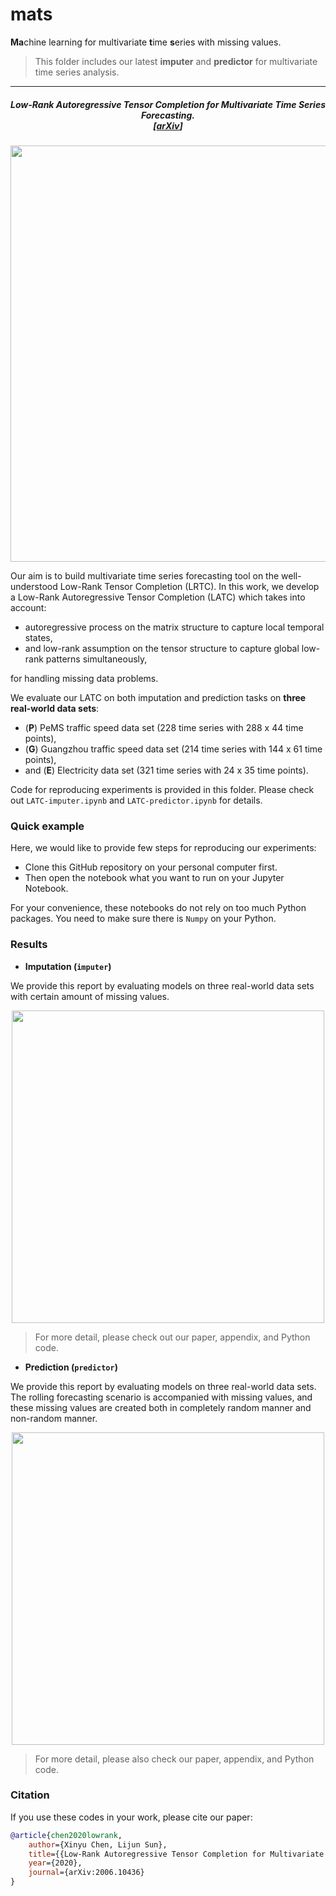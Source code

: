 

# mats

**Ma**chine learning for multivariate **t**ime **s**eries with missing values.

> This folder includes our latest **imputer** and **predictor** for multivariate time series analysis.

-------------------------------------------



<h5 align="center"><i>Low-Rank Autoregressive Tensor Completion for Multivariate Time Series Forecasting.<br>
  [<a href="https://arxiv.org/abs/2006.10436">arXiv</a>]</i></h5>

<p align="center">
<img align="middle" src="https://github.com/xinychen/transdim/blob/master/images/predictor-explained.png" width="666" />
</p>

Our aim is to build multivariate time series forecasting tool on the well-understood Low-Rank Tensor Completion (LRTC). In this work, we develop a Low-Rank Autoregressive Tensor Completion (LATC) which takes into account:

- autoregressive process on the matrix structure to capture local temporal states,
- and low-rank assumption on the tensor structure to capture global low-rank patterns simultaneously,

for handling missing data problems.

We evaluate our LATC on both imputation and prediction tasks on **three real-world data sets**:

- (**P**) PeMS traffic speed data set (228 time series with 288 x 44 time points),
- (**G**) Guangzhou traffic speed data set (214 time series with 144 x 61 time points),
- and (**E**) Electricity data set (321 time series with 24 x 35 time points).

Code for reproducing experiments is provided in this folder. Please check out `LATC-imputer.ipynb` and `LATC-predictor.ipynb` for details.

### Quick example

Here, we would like to provide few steps for reproducing our experiments:

- Clone this GitHub repository on your personal computer first.
- Then open the notebook what you want to run on your Jupyter Notebook.

For your convenience, these notebooks do not rely on too much Python packages. You need to make sure there is `Numpy` on your Python.


### Results

- **Imputation (`imputer`)**

We provide this report by evaluating models on three real-world data sets with certain amount of missing values.

<p align="center">
<img align="middle" src="https://github.com/xinychen/tensor-learning/blob/master/images/latc_imputation_result.png" width="500" />
</p>

> For more detail, please check out our paper, appendix, and Python code.


- **Prediction (`predictor`)**

We provide this report by evaluating models on three real-world data sets. The rolling forecasting scenario is accompanied with missing values, and these missing values are created both in completely random manner and non-random manner.

<p align="center">
<img align="middle" src="https://github.com/xinychen/tensor-learning/blob/master/images/latc_prediction_result.png" width="500" />
</p>


> For more detail, please also check our paper, appendix, and Python code.


### Citation

If you use these codes in your work, please cite our paper:

```bibtex
@article{chen2020lowrank,
    author={Xinyu Chen, Lijun Sun},
    title={{Low-Rank Autoregressive Tensor Completion for Multivariate Time Series Forecasting}},
    year={2020},
    journal={arXiv:2006.10436}
}
```
